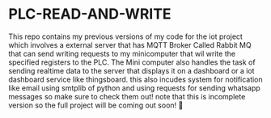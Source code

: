 # PLC-READ-AND-WRITE
This repo contains my previous versions of my code for the iot project which involves a external server that has MQTT Broker Called Rabbit MQ that can send writing requests to my minicomputer that wil write the specified registers to the PLC. The Mini computer also handles the task of sending realtime data to the server that displays it on a dashboard or a iot dashboard service like thingsboard. this also incudes system for notification like email using smtplib of python and using requests for sending whatsapp messages so make sure to check them out! note that this is incomplete version so the full project will be coming out soon! 👾
